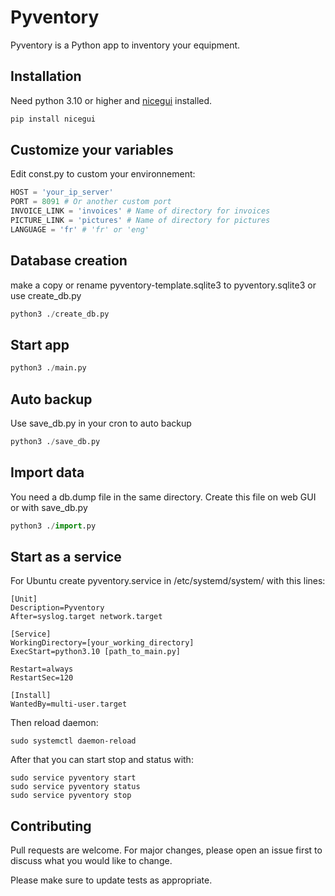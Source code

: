 # Pyventory

Pyventory is a Python app to inventory your equipment.

## Installation

Need python 3.10 or higher and [nicegui](https://nicegui.io/) installed.

```bash
pip install nicegui
```

## Customize your variables
Edit const.py to custom your environnement:
```python
HOST = 'your_ip_server'
PORT = 8091 # Or another custom port
INVOICE_LINK = 'invoices' # Name of directory for invoices
PICTURE_LINK = 'pictures' # Name of directory for pictures
LANGUAGE = 'fr' # 'fr' or 'eng'
```

## Database creation
make a copy or rename pyventory-template.sqlite3 to pyventory.sqlite3 or use create_db.py

```python
python3 ./create_db.py
```

## Start app


```python
python3 ./main.py
```

## Auto backup

Use save_db.py in your cron to auto backup 

```python
python3 ./save_db.py
```

## Import data
You need a db.dump file in the same directory. Create this file on web GUI or with save_db.py

```python
python3 ./import.py
```

## Start as a service

For Ubuntu create pyventory.service in /etc/systemd/system/ with this lines:

```shell
[Unit]
Description=Pyventory
After=syslog.target network.target

[Service]
WorkingDirectory=[your_working_directory]
ExecStart=python3.10 [path_to_main.py]

Restart=always
RestartSec=120

[Install]
WantedBy=multi-user.target
```

Then reload daemon:

```shell
sudo systemctl daemon-reload
```

After that you can start stop and status with:
```shell
sudo service pyventory start
sudo service pyventory status
sudo service pyventory stop
```

## Contributing

Pull requests are welcome. For major changes, please open an issue first
to discuss what you would like to change.

Please make sure to update tests as appropriate.
